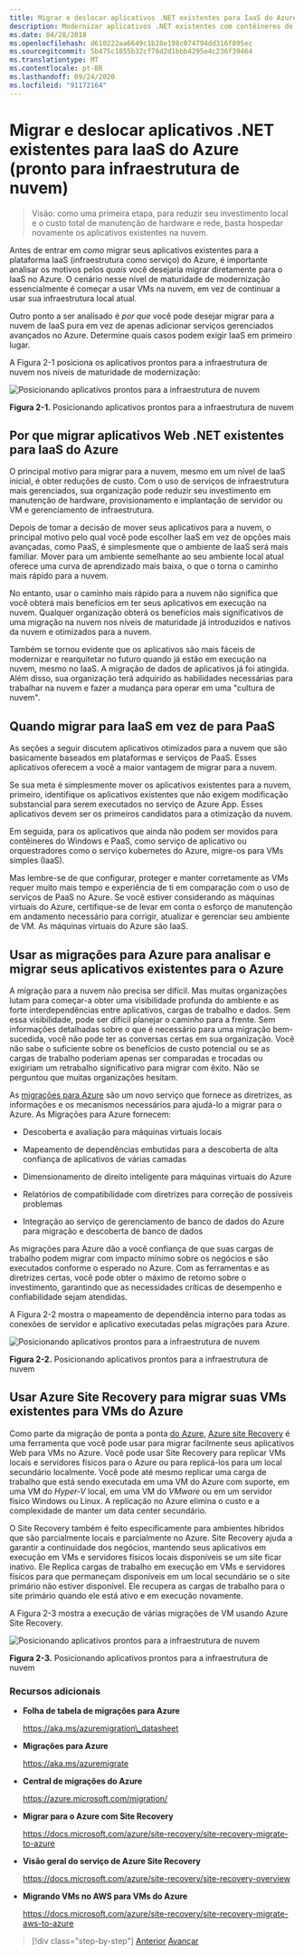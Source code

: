 ```yaml
---
title: Migrar e deslocar aplicativos .NET existentes para IaaS do Azure (pronto para infraestrutura de nuvem)
description: Modernizar aplicativos .NET existentes com contêineres de nuvem e Windows do Azure.
ms.date: 04/28/2018
ms.openlocfilehash: d610222aa6649c1b28e198c074794dd316f895ec
ms.sourcegitcommit: 5b475c1855b32cf78d2d1bbb4295e4c236f39464
ms.translationtype: MT
ms.contentlocale: pt-BR
ms.lasthandoff: 09/24/2020
ms.locfileid: "91172164"
---
```

# <a name="lift-and-shift-existing-net-apps-to-azure-iaas-cloud-infrastructure-ready"></a>Migrar e deslocar aplicativos .NET existentes para IaaS do Azure (pronto para infraestrutura de nuvem)

> Visão: como uma primeira etapa, para reduzir seu investimento local e o custo total de manutenção de hardware e rede, basta hospedar novamente os aplicativos existentes na nuvem.

Antes de entrar em *como* migrar seus aplicativos existentes para a plataforma IaaS (infraestrutura como serviço) do Azure, é importante analisar os motivos pelos *quais* você desejaria migrar diretamente para o IaaS no Azure. O cenário nesse nível de maturidade de modernização essencialmente é começar a usar VMs na nuvem, em vez de continuar a usar sua infraestrutura local atual.

Outro ponto a ser analisado é *por que* você pode desejar migrar para a nuvem de IaaS pura em vez de apenas adicionar serviços gerenciados avançados no Azure. Determine quais casos podem exigir IaaS em primeiro lugar.

A Figura 2-1 posiciona os aplicativos prontos para a infraestrutura de nuvem nos níveis de maturidade de modernização:

![Posicionando aplicativos prontos para a infraestrutura de nuvem](./media/image2-1.png)

**Figura 2-1.** Posicionando aplicativos prontos para a infraestrutura de nuvem

## <a name="why-migrate-existing-net-web-applications-to-azure-iaas"></a>Por que migrar aplicativos Web .NET existentes para IaaS do Azure

O principal motivo para migrar para a nuvem, mesmo em um nível de IaaS inicial, é obter reduções de custo. Com o uso de serviços de infraestrutura mais gerenciados, sua organização pode reduzir seu investimento em manutenção de hardware, provisionamento e implantação de servidor ou VM e gerenciamento de infraestrutura.

Depois de tomar a decisão de mover seus aplicativos para a nuvem, o principal motivo pelo qual você pode escolher IaaS em vez de opções mais avançadas, como PaaS, é simplesmente que o ambiente de IaaS será mais familiar. Mover para um ambiente semelhante ao seu ambiente local atual oferece uma curva de aprendizado mais baixa, o que o torna o caminho mais rápido para a nuvem.

No entanto, usar o caminho mais rápido para a nuvem não significa que você obterá mais benefícios em ter seus aplicativos em execução na nuvem. Qualquer organização obterá os benefícios mais significativos de uma migração na nuvem nos níveis de maturidade já introduzidos e nativos da nuvem e otimizados para a nuvem.

Também se tornou evidente que os aplicativos são mais fáceis de modernizar e rearquitetar no futuro quando já estão em execução na nuvem, mesmo no IaaS. A migração de dados de aplicativos já foi atingida. Além disso, sua organização terá adquirido as habilidades necessárias para trabalhar na nuvem e fazer a mudança para operar em uma "cultura de nuvem".

## <a name="when-to-migrate-to-iaas-instead-of-to-paas"></a>Quando migrar para IaaS em vez de para PaaS

As seções a seguir discutem aplicativos otimizados para a nuvem que são basicamente baseados em plataformas e serviços de PaaS. Esses aplicativos oferecem a você a maior vantagem de migrar para a nuvem.

Se sua meta é simplesmente mover os aplicativos existentes para a nuvem, primeiro, identifique os aplicativos existentes que não exigem modificação substancial para serem executados no serviço de Azure App. Esses aplicativos devem ser os primeiros candidatos para a otimização da nuvem.

Em seguida, para os aplicativos que ainda não podem ser movidos para contêineres do Windows e PaaS, como serviço de aplicativo ou orquestradores como o serviço kubernetes do Azure, migre-os para VMs simples (IaaS).

Mas lembre-se de que configurar, proteger e manter corretamente as VMs requer muito mais tempo e experiência de ti em comparação com o uso de serviços de PaaS no Azure. Se você estiver considerando as máquinas virtuais do Azure, certifique-se de levar em conta o esforço de manutenção em andamento necessário para corrigir, atualizar e gerenciar seu ambiente de VM. As máquinas virtuais do Azure são IaaS.

## <a name="use-azure-migrate-to-analyze-and-migrate-your-existing-applications-to-azure"></a>Usar as migrações para Azure para analisar e migrar seus aplicativos existentes para o Azure

A migração para a nuvem não precisa ser difícil. Mas muitas organizações lutam para começar-a obter uma visibilidade profunda do ambiente e as forte interdependências entre aplicativos, cargas de trabalho e dados. Sem essa visibilidade, pode ser difícil planejar o caminho para a frente. Sem informações detalhadas sobre o que é necessário para uma migração bem-sucedida, você não pode ter as conversas certas em sua organização. Você não sabe o suficiente sobre os benefícios de custo potencial ou se as cargas de trabalho poderiam apenas ser comparadas e trocadas ou exigiriam um retrabalho significativo para migrar com êxito. Não se perguntou que muitas organizações hesitam.

As [migrações para Azure](https://aka.ms/azuremigrate) são um novo serviço que fornece as diretrizes, as informações e os mecanismos necessários para ajudá-lo a migrar para o Azure. As Migrações para Azure fornecem:

- Descoberta e avaliação para máquinas virtuais locais

- Mapeamento de dependências embutidas para a descoberta de alta confiança de aplicativos de várias camadas

- Dimensionamento de direito inteligente para máquinas virtuais do Azure

- Relatórios de compatibilidade com diretrizes para correção de possíveis problemas

- Integração ao serviço de gerenciamento de banco de dados do Azure para migração e descoberta de banco de dados

As migrações para Azure dão a você confiança de que suas cargas de trabalho podem migrar com impacto mínimo sobre os negócios e são executados conforme o esperado no Azure. Com as ferramentas e as diretrizes certas, você pode obter o máximo de retorno sobre o investimento, garantindo que as necessidades críticas de desempenho e confiabilidade sejam atendidas.

A Figura 2-2 mostra o mapeamento de dependência interno para todas as conexões de servidor e aplicativo executadas pelas migrações para Azure.

![Posicionando aplicativos prontos para a infraestrutura de nuvem](./media/image2-2.png)

**Figura 2-2.** Posicionando aplicativos prontos para a infraestrutura de nuvem

## <a name="use-azure-site-recovery-to-migrate-your-existing-vms-to-azure-vms"></a>Usar Azure Site Recovery para migrar suas VMs existentes para VMs do Azure

Como parte da migração de ponta a ponta [do Azure](https://aka.ms/azuremigrate), [Azure site Recovery](/azure/site-recovery/site-recovery-overview) é uma ferramenta que você pode usar para migrar facilmente seus aplicativos Web para VMs no Azure. Você pode usar Site Recovery para replicar VMs locais e servidores físicos para o Azure ou para replicá-los para um local secundário localmente. Você pode até mesmo replicar uma carga de trabalho que está sendo executada em uma VM do Azure com suporte, em uma VM do *Hyper-V* local, em uma VM do *VMware* ou em um servidor físico Windows ou Linux. A replicação no Azure elimina o custo e a complexidade de manter um data center secundário.

O Site Recovery também é feito especificamente para ambientes híbridos que são parcialmente locais e parcialmente no Azure. Site Recovery ajuda a garantir a continuidade dos negócios, mantendo seus aplicativos em execução em VMs e servidores físicos locais disponíveis se um site ficar inativo. Ele Replica cargas de trabalho em execução em VMs e servidores físicos para que permaneçam disponíveis em um local secundário se o site primário não estiver disponível. Ele recupera as cargas de trabalho para o site primário quando ele está ativo e em execução novamente.

A Figura 2-3 mostra a execução de várias migrações de VM usando Azure Site Recovery.

![Posicionando aplicativos prontos para a infraestrutura de nuvem](./media/image2-3.png)

**Figura 2-3.** Posicionando aplicativos prontos para a infraestrutura de nuvem

### <a name="additional-resources"></a>Recursos adicionais

- **Folha de tabela de migrações para Azure**

    <https://aka.ms/azuremigration\_datasheet>

- **Migrações para Azure**

    <https://aka.ms/azuremigrate>

- **Central de migrações do Azure**

    <https://azure.microsoft.com/migration/>

- **Migrar para o Azure com Site Recovery**

    <https://docs.microsoft.com/azure/site-recovery/site-recovery-migrate-to-azure>

- **Visão geral do serviço de Azure Site Recovery**

    <https://docs.microsoft.com/azure/site-recovery/site-recovery-overview>

- **Migrando VMs no AWS para VMs do Azure**

    <https://docs.microsoft.com/azure/site-recovery/site-recovery-migrate-aws-to-azure>

>[!div class="step-by-step"]
>[Anterior](index.md) 
> [Avançar](migrate-your-relational-databases-to-azure.md) <!-- Next Chapter -->
